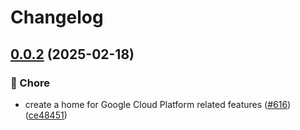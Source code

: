# Changelog

## [0.0.2](https://github.com/open-feature/go-sdk-contrib/compare/providers/gcp-v0.0.1...providers/gcp/v0.0.2) (2025-02-18)


### 🧹 Chore

* create a home for Google Cloud Platform related features ([#616](https://github.com/open-feature/go-sdk-contrib/issues/616)) ([ce48451](https://github.com/open-feature/go-sdk-contrib/commit/ce484516421fed3c28b932f56d353cfa3b821005))
